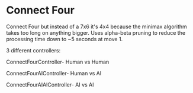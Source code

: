 # Connect Four

Connect Four but instead of a 7x6 it's 4x4 because the minimax algorithm takes too long on anything bigger.
Uses alpha-beta pruning to reduce the processing time down to ~5 seconds at move 1.

3 different controllers:

ConnectFourController- Human vs Human

ConnectFourAIController- Human vs AI

ConnectFourAIAIController- AI vs AI
